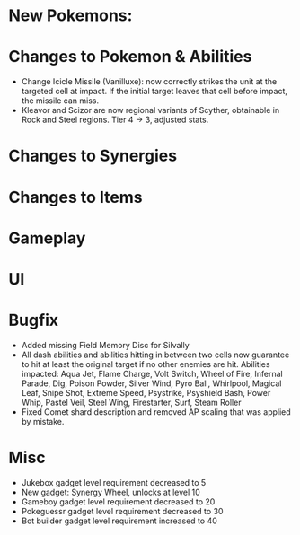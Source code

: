 # New Pokemons:

# Changes to Pokemon & Abilities

- Change Icicle Missile (Vanilluxe): now correctly strikes the unit at the targeted cell at impact. If the initial target leaves that cell before impact, the missile can miss.
- Kleavor and Scizor are now regional variants of Scyther, obtainable in Rock and Steel regions. Tier 4 → 3, adjusted stats.

# Changes to Synergies

# Changes to Items

# Gameplay

# UI

# Bugfix

- Added missing Field Memory Disc for Silvally
- All dash abilities and abilities hitting in between two cells now guarantee to hit at least the original target if no other enemies are hit. Abilities impacted: Aqua Jet, Flame Charge, Volt Switch, Wheel of Fire, Infernal Parade, Dig, Poison Powder, Silver Wind, Pyro Ball, Whirlpool, Magical Leaf, Snipe Shot, Extreme Speed, Psystrike, Psyshield Bash, Power Whip, Pastel Veil, Steel Wing, Firestarter, Surf, Steam Roller
- Fixed Comet shard description and removed AP scaling that was applied by mistake.

# Misc

- Jukebox gadget level requirement decreased to 5
- New gadget: Synergy Wheel, unlocks at level 10
- Gameboy gadget level requirement decreased to 20
- Pokeguessr gadget level requirement decreased to 30
- Bot builder gadget level requirement increased to 40